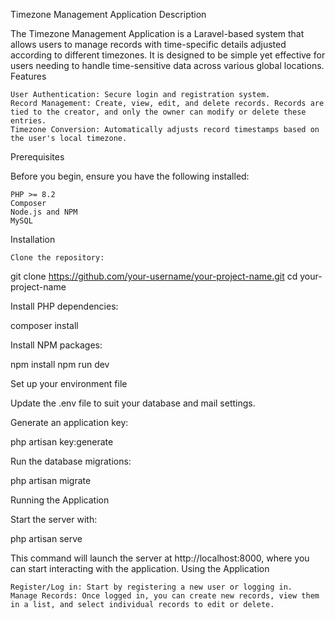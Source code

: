 Timezone Management Application
Description

The Timezone Management Application is a Laravel-based system that allows users to manage records with time-specific details adjusted according to different timezones. It is designed to be simple yet effective for users needing to handle time-sensitive data across various global locations.
Features

    User Authentication: Secure login and registration system.
    Record Management: Create, view, edit, and delete records. Records are tied to the creator, and only the owner can modify or delete these entries.
    Timezone Conversion: Automatically adjusts record timestamps based on the user's local timezone.

Prerequisites

Before you begin, ensure you have the following installed:

    PHP >= 8.2
    Composer
    Node.js and NPM
    MySQL

Installation

    Clone the repository:

git clone https://github.com/your-username/your-project-name.git
cd your-project-name

Install PHP dependencies:

composer install

Install NPM packages:

npm install
npm run dev

Set up your environment file

Update the .env file to suit your database and mail settings.

Generate an application key:

php artisan key:generate

Run the database migrations:

php artisan migrate

Running the Application

Start the server with:

php artisan serve

This command will launch the server at http://localhost:8000, where you can start interacting with the application.
Using the Application

    Register/Log in: Start by registering a new user or logging in.
    Manage Records: Once logged in, you can create new records, view them in a list, and select individual records to edit or delete.

